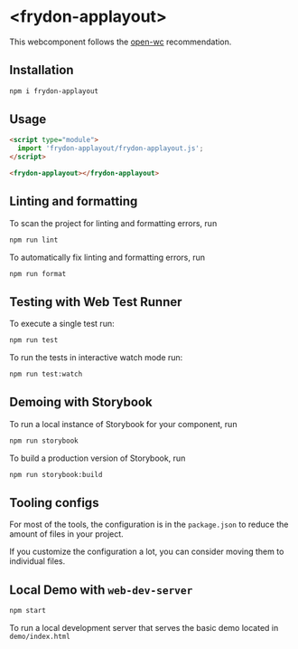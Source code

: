 # \<frydon-applayout>

This webcomponent follows the [open-wc](https://github.com/open-wc/open-wc) recommendation.

## Installation

```bash
npm i frydon-applayout
```

## Usage

```html
<script type="module">
  import 'frydon-applayout/frydon-applayout.js';
</script>

<frydon-applayout></frydon-applayout>
```

## Linting and formatting

To scan the project for linting and formatting errors, run

```bash
npm run lint
```

To automatically fix linting and formatting errors, run

```bash
npm run format
```

## Testing with Web Test Runner

To execute a single test run:

```bash
npm run test
```

To run the tests in interactive watch mode run:

```bash
npm run test:watch
```

## Demoing with Storybook

To run a local instance of Storybook for your component, run

```bash
npm run storybook
```

To build a production version of Storybook, run

```bash
npm run storybook:build
```


## Tooling configs

For most of the tools, the configuration is in the `package.json` to reduce the amount of files in your project.

If you customize the configuration a lot, you can consider moving them to individual files.

## Local Demo with `web-dev-server`

```bash
npm start
```

To run a local development server that serves the basic demo located in `demo/index.html`
